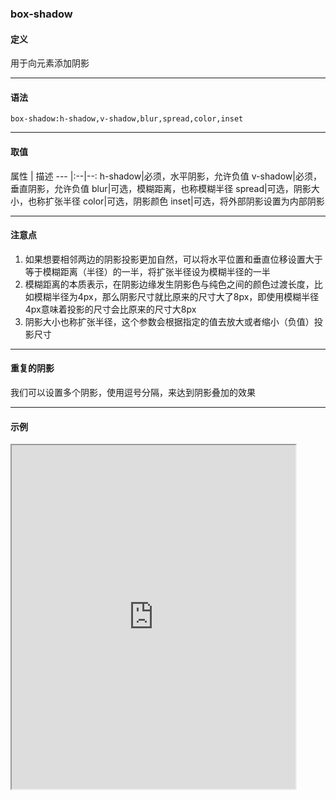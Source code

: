 ### box-shadow

#### 定义

用于向元素添加阴影

---

#### 语法

`box-shadow:h-shadow,v-shadow,blur,spread,color,inset`

---

#### 取值
属性 | 描述 
--- |:--|--:
h-shadow|必须，水平阴影，允许负值
v-shadow|必须，垂直阴影，允许负值
blur|可选，模糊距离，也称模糊半径
spread|可选，阴影大小，也称扩张半径
color|可选，阴影颜色
inset|可选，将外部阴影设置为内部阴影

---

#### 注意点
1. 如果想要相邻两边的阴影投影更加自然，可以将水平位置和垂直位移设置大于等于模糊距离（半径）的一半，将扩张半径设为模糊半径的一半
2. 模糊距离的本质表示，在阴影边缘发生阴影色与纯色之间的颜色过渡长度，比如模糊半径为4px，那么阴影尺寸就比原来的尺寸大了8px，即使用模糊半径4px意味着投影的尺寸会比原来的尺寸大8px
3. 阴影大小也称扩张半径，这个参数会根据指定的值去放大或者缩小（负值）投影尺寸

---

#### 重复的阴影
我们可以设置多个阴影，使用逗号分隔，来达到阴影叠加的效果

---

#### 示例
<iframe width="90%" height="550" allowfullscreen="allowfullscreen" src="https://codepen.io/superwtt/embed/mdVoXeq?height=450&theme-id=default&default-tab=result"></iframe>



